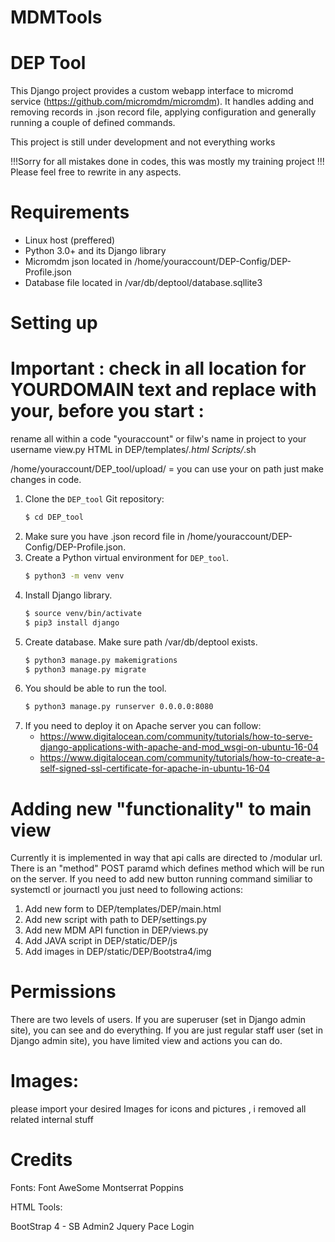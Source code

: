 # MDMTools

DEP Tool
=================

This Django project provides a custom webapp interface to micromd service (https://github.com/micromdm/micromdm). It handles adding and removing records in .json record file, applying configuration and generally running a couple of defined commands.

This project is still under development and not everything works


!!!Sorry for all mistakes done in codes, this was mostly my training project !!! Please feel free to rewrite in any aspects.

Requirements
=================

* Linux host (preffered)
* Python 3.0+ and its Django library
* Micromdm json located in /home/youraccount/DEP-Config/DEP-Profile.json
* Database file located in /var/db/deptool/database.sqllite3


Setting up
=================

# Important  : check in all location for YOURDOMAIN text and replace with your, before you start :

rename all within a code "youraccount" or filw's name in project to your username 
view.py
HTML in DEP/templates/*.html
Scripts/*.sh

/home/youraccount/DEP_tool/upload/ = you can use your on path just make changes in code.

1. Clone the `DEP_tool` Git repository:
   ```bash
   $ cd DEP_tool
   ```
2. Make sure you have .json record file in /home/youraccount/DEP-Config/DEP-Profile.json.
3. Create a Python virtual environment for `DEP_tool`.
   ```bash
   $ python3 -m venv venv
   ```
4. Install Django library.
   ```bash
   $ source venv/bin/activate
   $ pip3 install django
   ```
5. Create database. Make sure path /var/db/deptool exists.
   ```bash
   $ python3 manage.py makemigrations
   $ python3 manage.py migrate
   ```
6. You should be able to run the tool.
   ```bash
   $ python3 manage.py runserver 0.0.0.0:8080
   ``` 
7. If you need to deploy it on Apache server you can follow:
   * https://www.digitalocean.com/community/tutorials/how-to-serve-django-applications-with-apache-and-mod_wsgi-on-ubuntu-16-04
   * https://www.digitalocean.com/community/tutorials/how-to-create-a-self-signed-ssl-certificate-for-apache-in-ubuntu-16-04


Adding new "functionality" to main view
=================

Currently it is implemented in way that api calls are directed to /modular url. There is an "method" POST paramd which defines method which will be run on the server. If you need to add new button running command similiar to systemctl or journactl you just need to following actions:

1. Add new form to DEP/templates/DEP/main.html
2. Add new script with path to DEP/settings.py
3. Add new MDM API function in DEP/views.py
4. Add JAVA script in DEP/static/DEP/js 
5. Add images in DEP/static/DEP/Bootstra4/img  

Permissions
=================

There are two levels of users. If you are superuser (set in Django admin site), you can see and do everything. If you are just regular staff user (set in Django admin site), you have limited view and actions you can do.

Images:
=================

please import your desired Images for icons and pictures , i removed all related internal stuff

Credits
=================

Fonts:
Font AweSome
Montserrat
Poppins

HTML Tools:

BootStrap 4 - SB Admin2
Jquery
Pace
Login
